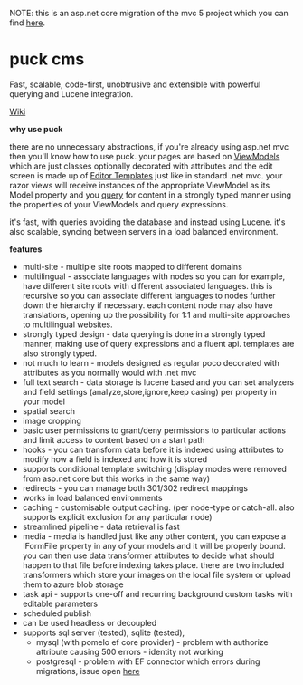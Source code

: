 NOTE: this is an asp.net core migration of the mvc 5 project which you can find [here](https://github.com/yohsii/puck).

# puck cms
Fast, scalable, code-first, unobtrusive and extensible with powerful querying and Lucene integration.

[Wiki](https://github.com/yohsii/puck-core/wiki)

**why use puck**

there are no unnecessary abstractions, if you're already using asp.net mvc then you'll know how to use puck. your pages are based on [ViewModels](https://github.com/yohsii/puck-core/wiki/Creating-ViewModels) which are just classes optionally decorated with attributes and the edit screen is made up of [Editor Templates](https://github.com/yohsii/puck-core/wiki/Editor-templates) just like in standard .net mvc. your razor views will receive instances of the appropriate ViewModel as its Model property and you [query](https://github.com/yohsii/puck-core/wiki/Querying-for-content) for content in a strongly typed manner using the properties of your ViewModels and query expressions.

it's fast, with queries avoiding the database and instead using Lucene. it's also scalable, syncing between servers in a load balanced environment.

**features**

- multi-site - multiple site roots mapped to different domains
- multilingual - associate languages with nodes so you can for example, have different site roots with different associated languages. this is recursive so you can associate different languages to nodes further down the hierarchy if necessary. each content node may also have translations, opening up the possibility for 1:1 and multi-site approaches to multilingual websites.
- strongly typed design - data querying is done in a strongly typed manner, making use of query expressions and a fluent api. templates are also strongly typed.
- not much to learn - models designed as regular poco decorated with attributes as you normally would with .net mvc
- full text search - data storage is lucene based and you can set analyzers and field settings (analyze,store,ignore,keep casing) per property in your model
- spatial search
- image cropping
- basic user permissions to grant/deny permissions to particular actions and limit access to content based on a start path
- hooks - you can transform data before it is indexed using attributes to modify how a field is indexed and how it is stored
- supports conditional template switching (display modes were removed from asp.net core but this works in the same way)
- redirects - you can manage both 301/302 redirect mappings
- works in load balanced environments
- caching - customisable output caching. (per node-type or catch-all. also supports explicit exclusion for any particular node)
- streamlined pipeline - data retrieval is fast
- media - media is handled just like any other content, you can expose a IFormFile property in any of your models and it will be properly bound. you can then use data transformer attributes to decide what should happen to that file before indexing takes place. there are two included transformers which store your images on the local file system or upload them to azure blob storage
- task api - supports one-off and recurring background custom tasks with editable parameters
- scheduled publish
- can be used headless or decoupled
- supports sql server (tested), sqlite (tested),
  - mysql (with pomelo ef core provider) - problem with authorize attribute causing 500 errors - identity not working
  - postgresql - problem with EF connector which errors during migrations, issue open [here](https://github.com/npgsql/efcore.pg/issues/1096)
